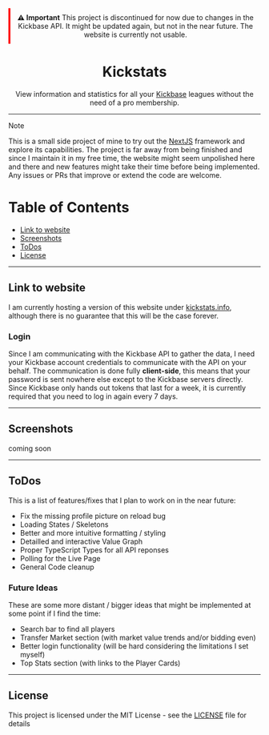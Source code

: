 <div align="center">
<div style="border-left: 4px solid red; padding: 10px;">
  <strong>⚠️ Important</strong> This project is discontinued for now due to changes in the Kickbase API. It might be updated again, but not in the near future. The website is currently not usable. 
</div>
<h1>Kickstats</h1>
View information and statistics for all your <a href="https://www.kickbase.com/">Kickbase</a> leagues without the need of a pro membership.
  
---
</div>

> [!NOTE]
This is a small side project of mine to try out the <a href="https://nextjs.org/">NextJS</a> framework and explore its capabilities. The project is far away from being finished and since I maintain it in my free time, the website might seem unpolished here and there and new features might take their time before being implemented. Any issues or PRs that improve or extend the code are welcome.


# Table of Contents
- [Link to website](#link-to-website)
- [Screenshots](#screenshots)
- [ToDos](#todos)
- [License](#license)

---

## Link to website
I am currently hosting a version of this website under <a href="https://kickstats.info" target="_blank">kickstats.info</a>, although there is no guarantee that this will be the case forever.
### Login
Since I am communicating with the Kickbase API to gather the data, I need your Kickbase account credentials to communicate with the API on your behalf. The communication is done fully **client-side**, this means that your password is sent nowhere else except to the Kickbase servers directly. Since Kickbase only hands out tokens that last for a week, it is currently required that you need to log in again every 7 days.

---

## Screenshots
coming soon

---

## ToDos
This is a list of features/fixes that I plan to work on in the near future:
- Fix the missing profile picture on reload bug
- Loading States / Skeletons
- Better and more intuitive formatting / styling
- Detailled and interactive Value Graph
- Proper TypeScript Types for all API reponses
- Polling for the Live Page
- General Code cleanup

### Future Ideas
These are some more distant / bigger ideas that might be implemented at some point if I find the time:
- Search bar to find all players
- Transfer Market section (with market value trends and/or bidding even)
- Better login functionality (will be hard considering the limitations I set myself)
- Top Stats section (with links to the Player Cards)

---

## License
This project is licensed under the MIT License - see the [LICENSE](LICENSE) file for details
